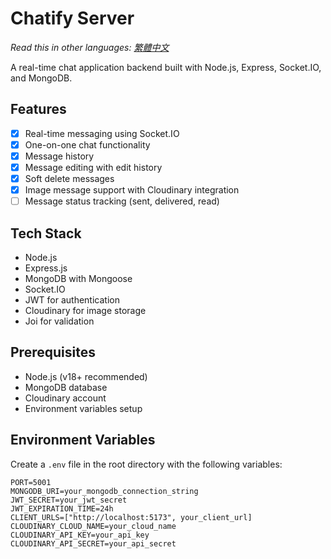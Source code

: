 # Chatify Server

_Read this in other languages: [繁體中文](README.zh-TW.md)_

A real-time chat application backend built with Node.js, Express, Socket.IO, and MongoDB.

## Features

- [x] Real-time messaging using Socket.IO
- [x] One-on-one chat functionality
- [x] Message history
- [x] Message editing with edit history
- [x] Soft delete messages
- [x] Image message support with Cloudinary integration
- [ ] Message status tracking (sent, delivered, read)

## Tech Stack

- Node.js
- Express.js
- MongoDB with Mongoose
- Socket.IO
- JWT for authentication
- Cloudinary for image storage
- Joi for validation

## Prerequisites

- Node.js (v18+ recommended)
- MongoDB database
- Cloudinary account
- Environment variables setup

## Environment Variables

Create a `.env` file in the root directory with the following variables:

```env
PORT=5001
MONGODB_URI=your_mongodb_connection_string
JWT_SECRET=your_jwt_secret
JWT_EXPIRATION_TIME=24h
CLIENT_URLS=["http://localhost:5173", your_client_url]
CLOUDINARY_CLOUD_NAME=your_cloud_name
CLOUDINARY_API_KEY=your_api_key
CLOUDINARY_API_SECRET=your_api_secret
```
